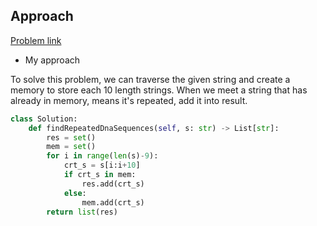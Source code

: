 ## Approach

[Problem link](https://leetcode.com/problems/repeated-dna-sequences/)

- My approach

To solve this problem, we can traverse the given string and create a memory to store each 10 length strings. When we meet a string that 
has already in memory, means it's repeated, add it into result.

```python
class Solution:
    def findRepeatedDnaSequences(self, s: str) -> List[str]:
        res = set()
        mem = set()
        for i in range(len(s)-9):
            crt_s = s[i:i+10]
            if crt_s in mem:
                res.add(crt_s)
            else:
                mem.add(crt_s)
        return list(res)
```
